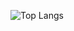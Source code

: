 ![Top Langs](https://github-readme-stats.vercel.app/api/top-langs/?username=Chain60062&layout=compact)
